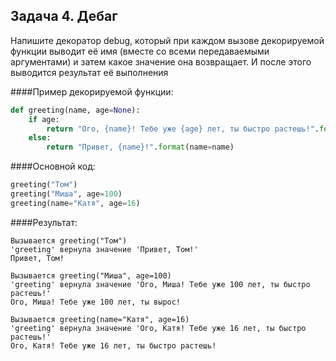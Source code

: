 ## Задача 4. Дебаг
Напишите декоратор debug, который при каждом вызове декорируемой функции выводит её имя (вместе со всеми передаваемыми аргументами) и затем какое значение она возвращает. И после этого выводится результат её выполнения

####Пример декорируемой функции:
````python
def greeting(name, age=None):
    if age:
        return "Ого, {name}! Тебе уже {age} лет, ты быстро растешь!".format(name=name, age=age)
    else:
        return "Привет, {name}!".format(name=name)
````

####Основной код:
````python
greeting("Том")
greeting("Миша", age=100)
greeting(name="Катя", age=16)
````

####Результат:
````
Вызывается greeting("Том")
'greeting' вернула значение 'Привет, Том!'
Привет, Том!

Вызывается greeting("Миша", age=100)
'greeting' вернула значение 'Ого, Миша! Тебе уже 100 лет, ты быстро растешь!'
Ого, Миша! Тебе уже 100 лет, ты вырос!

Вызывается greeting(name="Катя", age=16)
'greeting' вернула значение 'Ого, Катя! Тебе уже 16 лет, ты быстро растешь!'
Ого, Катя! Тебе уже 16 лет, ты быстро растешь!
````


